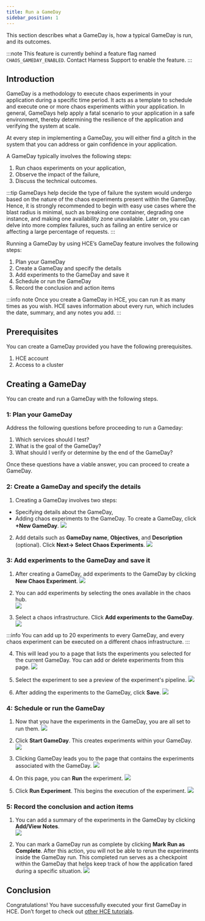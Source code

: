 ```yaml
---
title: Run a GameDay
sidebar_position: 1
---
```

This section describes what a GameDay is, how a typical GameDay is run, and its outcomes.

:::note
This feature is currently behind a feature flag named `CHAOS_GAMEDAY_ENABLED`. Contact Harness Support to enable the feature.
:::

## Introduction

GameDay is a methodology to execute chaos experiments in your application during a specific time period. It acts as a template to schedule and execute one or more chaos experiments within your application. In general, GameDays help apply a fatal scenario to your application in a safe environment, thereby determining the resilience of the application and verifying the system at scale. 

At every step in implementing a GameDay, you will either find a glitch in the system that you can address or gain confidence in your application.

A GameDay typically involves the following steps:

1. Run chaos experiments on your application,
2. Observe the impact of the failure,
3. Discuss the technical outcomes.

:::tip
GameDays help decide the type of failure the system would undergo based on the nature of the chaos experiments present within the GameDay. Hence, it is strongly recommended to begin with easy use cases where the blast radius is minimal, such as breaking one container, degrading one instance, and making one availability zone unavailable. Later on, you can delve into more complex failures, such as failing an entire service or affecting a large percentage of requests.
:::

Running a GameDay by using HCE’s GameDay feature involves the following steps:

1. Plan your GameDay
2. Create a GameDay and specify the details
3. Add experiments to the GameDay and save it
4. Schedule or run the GameDay
5. Record the conclusion and action items

:::info note
Once you create a GameDay in HCE, you can run it as many times as you wish. HCE saves information about every run, which includes the date, summary, and any notes you add.
:::

## Prerequisites
You can create a GameDay provided you have the following prerequisites.
1. HCE account
2. Access to a cluster

## Creating a GameDay
You can create and run a GameDay with the following steps.

### 1: Plan your GameDay

Address the following questions before proceeding to run a Gameday:
1. Which services should I test?
2. What is the goal of the GameDay? 
3. What should I verify or determine by the end of the GameDay?

Once these questions have a viable answer, you can proceed to create a GameDay. 

### 2: Create a GameDay and specify the details
1. Creating a GameDay involves two steps:
* Specifying details about the GameDay,
* Adding chaos experiments to the GameDay. 
To create a GameDay, click **+New GameDay**. 
![](./static/run-gameday/1-landing-page.png)

2. Add details such as **GameDay name**, **Objectives**, and **Description** (optional). Click **Next-> Select Chaos Experiments**.
![](./static/run-gameday/2-create-new-gameday.png)

### 3: Add experiments to the GameDay and save it
1. After creating a GameDay, add experiments to the GameDay by clicking **New Chaos Experiment**.
![](./static/run-gameday/3-add-experiments-to-gameday.png)

2. You can add experiments by selecting the ones available in the chaos hub.  
![](./static/run-gameday/4-list-experiments-from-chaoshub.png)

3. Select a chaos infrastructure. Click **Add experiments to the GameDay**.
![](./static/run-gameday/6-add-experiments-to-gameday.png)

:::info
You can add up to 20 experiments to every GameDay, and every chaos experiment can be executed on a different chaos infrastructure.
:::

4. This will lead you to a page that lists the experiments you selected for the current GameDay. You can add or delete experiments from this page.
![](./static/run-gameday/7-add-multiple-experiments.png)

5. Select the experiment to see a preview of the experiment's pipeline.
![](./static/run-gameday/8-view-exp.png)

6. After adding the experiments to the GameDay, click **Save**.
![](./static/run-gameday/9-save-experiment.png)

### 4: Schedule or run the GameDay
1. Now that you have the experiments in the GameDay, you are all set to run them. 
![](./static/run-gameday/10-gameday-created.png)

2. Click **Start GameDay**. This creates experiments within your GameDay.
![](./static/run-gameday/11-start-gameday.png)

3. Clicking GameDay leads you to the page that contains the experiments associated with the GameDay.
![](./static/run-gameday/12-gameday-in-progress.png)

4. On this page, you can **Run** the experiment. 
![](./static/run-gameday/13-gameday-details.png)

5. Click **Run Experiment**. This begins the execution of the experiment. 
![](./static/run-gameday/14-run-experiment.png)


### 5: Record the conclusion and action items
1. You can add a summary of the experiments in the GameDay by clicking **Add/View Notes**.  
![](./static/run-gameday/15-summary-at-exp-level.png)

2. You can mark a GameDay run as complete by clicking **Mark Run as Complete**. After this action, you will not be able to rerun the experiments inside the GameDay run. This completed run serves as a checkpoint within the GameDay that helps keep track of how the application fared during a specific situation.
![](./static/run-gameday/17-run-complete.png)

## Conclusion
Congratulations! You have successfully executed your first GameDay in HCE. Don’t forget to check out [other HCE tutorials](/tutorials/chaos-experiments).

